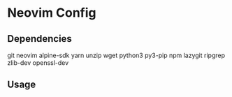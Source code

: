 # Neovim Config

## Dependencies

git
neovim
alpine-sdk
yarn
unzip
wget
python3
py3-pip
npm
lazygit
ripgrep
zlib-dev
openssl-dev

## Usage
